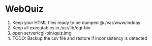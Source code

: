 # WebQuiz
1. Keep your HTML files ready to be dumped @ /var/www/indday
2. Keep all executables in /usr/lib/cgi-bin
3. open server/cgi-bin/quiz.img
4. TODO: Backup the csv file and restore if inconsistency is detected
 
